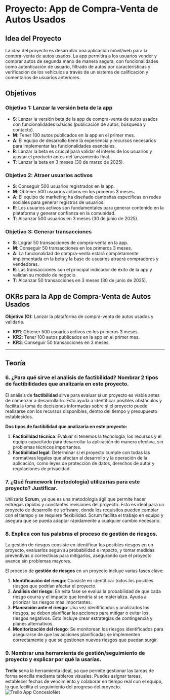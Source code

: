 # Proyecto: App de Compra-Venta de Autos Usados

## Idea del Proyecto

La idea del proyecto es desarrollar una aplicación móvil/web para la compra-venta de autos usados. La app permitirá a los usuarios vender y comprar autos de segunda mano de manera segura, con funcionalidades como autenticación de usuario, filtrado de autos por características y verificación de los vehículos a través de un sistema de calificación y comentarios de usuarios anteriores.

## Objetivos

### **Objetivo 1: Lanzar la versión beta de la app**
- **S**: Lanzar la versión beta de la app de compra-venta de autos usados con funcionalidades básicas (publicación de autos, búsqueda y contacto).
- **M**: Tener 100 autos publicados en la app en el primer mes.
- **A**: El equipo de desarrollo tiene la experiencia y recursos necesarios para implementar las funcionalidades esenciales.
- **R**: Lanzar la beta es crucial para validar el interés de los usuarios y ajustar el producto antes del lanzamiento final.
- **T**: Lanzar la beta en 3 meses (30 de marzo de 2025).

### **Objetivo 2: Atraer usuarios activos**
- **S**: Conseguir 500 usuarios registrados en la app.
- **M**: Obtener 500 usuarios activos en los primeros 3 meses.
- **A**: El equipo de marketing ha diseñado campañas específicas en redes sociales para generar registros de usuarios.
- **R**: Los usuarios activos son fundamentales para generar contenido en la plataforma y generar confianza en la comunidad.
- **T**: Alcanzar 500 usuarios en 3 meses (30 de junio de 2025).

### **Objetivo 3: Generar transacciones**
- **S**: Lograr 50 transacciones de compra-venta en la app.
- **M**: Conseguir 50 transacciones en los primeros 3 meses.
- **A**: La funcionalidad de compra-venta estará completamente implementada en la beta y la base de usuarios atraerá compradores y vendedores.
- **R**: Las transacciones son el principal indicador de éxito de la app y validan su modelo de negocio.
- **T**: Alcanzar 50 transacciones en 3 meses (30 de junio de 2025).

## OKRs para la App de Compra-Venta de Autos Usados

**Objetivo (O):** Lanzar la plataforma de compra-venta de autos usados y validarla.

- **KR1**: Obtener 500 usuarios activos en los primeros 3 meses.
- **KR2**: Tener 100 autos publicados en la app en el primer mes.
- **KR3**: Conseguir 50 transacciones en 3 meses.

---

## Teoría

### 6. ¿Para qué sirve el análisis de factibilidad? Nombrar 2 tipos de factibilidades que analizaría en este proyecto.

El análisis de **factibilidad** sirve para evaluar si un proyecto es viable antes de comenzar a desarrollarlo. Esto ayuda a identificar posibles obstáculos y facilita la toma de decisiones informadas sobre si el proyecto puede realizarse con los recursos disponibles, dentro del tiempo y presupuesto establecidos.

**Dos tipos de factibilidad que analizaría en este proyecto:**

1. **Factibilidad técnica**: Evaluar si tenemos la tecnología, los recursos y el equipo capacitado para desarrollar la aplicación de manera efectiva, sin problemas técnicos importantes.
2. **Factibilidad legal**: Determinar si el proyecto cumple con todas las normativas legales que afectan al desarrollo y la operación de la aplicación, como leyes de protección de datos, derechos de autor y regulaciones de privacidad.

### 7. ¿Qué framework (metodología) utilizarías para este proyecto? Justificar.

Utilizaría **Scrum**, ya que es una metodología ágil que permite hacer entregas rápidas y constantes revisiones del proyecto. Esto es ideal para un proyecto de desarrollo de software, donde los requisitos pueden cambiar con el tiempo y se requiere flexibilidad. Scrum facilita el trabajo en equipo y asegura que se pueda adaptar rápidamente a cualquier cambio necesario.

### 8. Explica con tus palabras el proceso de gestión de riesgos.

La gestión de riesgos consiste en identificar los posibles riesgos en un proyecto, evaluarlos según su probabilidad e impacto, y tomar medidas preventivas o correctivas para mitigarlos, asegurando que el proyecto avance sin problemas mayores.

El proceso de **gestión de riesgos** en un proyecto incluye varias fases clave:

1. **Identificación del riesgo**: Consiste en identificar todos los posibles riesgos que podrían afectar el proyecto.
2. **Análisis del riesgo**: En esta fase se evalúa la probabilidad de que cada riesgo ocurra y el impacto que tendría si se materializa. Ayuda a priorizar los riesgos más importantes.
3. **Planeación ante el riesgo**: Una vez identificados y analizados los riesgos, se deben planificar las acciones para mitigar o evitar los riesgos negativos. Esto incluye crear estrategias de contingencia y planes alternativos.
4. **Monitorización del riesgo**: Se monitorean los riesgos identificados para asegurarse de que las acciones planificadas se implementen correctamente y que se gestionen nuevos riesgos que puedan surgir.

### 9. Nombrar una herramienta de gestión/seguimiento de proyecto y explicar por qué la usarías.

**Trello** sería la herramienta ideal, ya que permite gestionar las tareas de forma sencilla mediante tableros visuales. Puedes asignar tareas, establecer fechas de vencimiento y colaborar en tiempo real con el equipo, lo que facilita el seguimiento del progreso del proyecto.
![Trello App ConcesioNet](https://github.com/user-attachments/assets/c0026b6c-3b24-4784-8b36-72cc6baf5e83)
